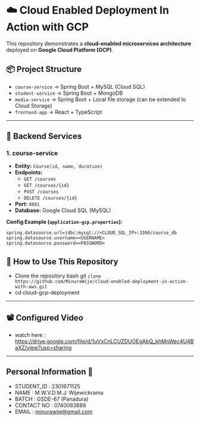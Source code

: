 # ☁️ Cloud Enabled Deployment In Action with GCP

This repository demonstrates a **cloud-enabled microservices architecture** deployed on **Google Cloud Platform (GCP)**.  


## 📦 Project Structure

- `course-service` → Spring Boot + MySQL (Cloud SQL)  
- `student-service` → Spring Boot + MongoDB  
- `media-service` → Spring Boot + Local file storage (can be extended to Cloud Storage)  
- `frontend-app` → React + TypeScript  

---

## 🔧 Backend Services

### 1. course-service
- **Entity:** `Course(id, name, duration)`
- **Endpoints:**
  - `GET /courses`
  - `GET /courses/{id}`
  - `POST /courses`
  - `DELETE /courses/{id}`
- **Port:** `8081`  
- **Database:** Google Cloud SQL (MySQL)  

**Config Example (`application-gcp.properties`):**
```properties
spring.datasource.url=jdbc:mysql://<CLOUD_SQL_IP>:3306/course_db
spring.datasource.username=<USERNAME>
spring.datasource.password=<PASSWORD>

```

## 🔧 How to Use This Repository ### 

- Clone the repository bash git
  ``` clone https://github.com/MinuraWije/cloud-enabled-deployment-in-action-with-aws.git ```
- cd cloud-gcp-deployment

---

## 📽️ Configured Video
- watch here : https://drive.google.com/file/d/1uVxCnLCUZDUOEgAbQ_khMnWec4U4BaXZ/view?usp=sharing

---
## Personal Information 👻
- STUDENT_ID : 2301671125
- NAME       : M.W.V.D.M.J. Wijewickrama
- BATCH      : GSDE-67 (Panadura)
- CONTACT NO : 0740083688
- EMAIL      : minurawije@gmail.com
